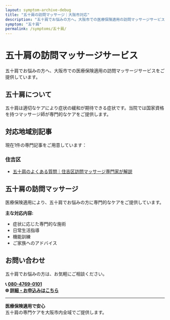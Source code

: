 ```yaml
---
layout: symptom-archive-debug
title: "五十肩の訪問マッサージ｜大阪市対応"
description: "五十肩でお悩みの方へ。大阪市での医療保険適用の訪問マッサージサービス。国家資格を持つマッサージ師が専門ケアを提供。1記事掲載。"
symptom: "五十肩"
permalink: /symptoms/五十肩/
---
```


# 五十肩の訪問マッサージサービス

五十肩でお悩みの方へ、大阪市での医療保険適用の訪問マッサージサービスをご提供しています。

## 五十肩について

五十肩は適切なケアにより症状の緩和が期待できる症状です。当院では国家資格を持つマッサージ師が専門的なケアをご提供します。

## 対応地域別記事

現在1件の専門記事をご用意しています：


### 住吉区

- [五十肩のよくある質問｜住吉区訪問マッサージ専門家が解説](/qa/frozen-shoulder-qa-sumiyoshi/)


## 五十肩の訪問マッサージ

医療保険適用により、五十肩でお悩みの方に専門的なケアをご提供しています。

**主な対応内容:**
- 症状に応じた専門的な施術
- 日常生活指導
- 機能訓練
- ご家族へのアドバイス

## お問い合わせ

五十肩でお悩みの方は、お気軽にご相談ください。

**📞 [080-4769-0101](tel:080-4769-0101)**  
**🌐 [詳細・お申込みはこちら](https://peraichi.com/landing_pages/view/himawari-massage/)**

---

**医療保険適用で安心**  
五十肩の専門ケアを大阪市内全域でご提供します。
